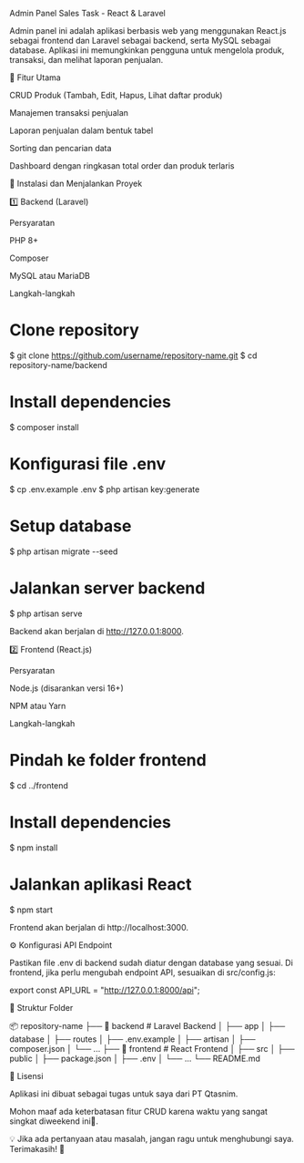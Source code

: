Admin Panel Sales Task - React & Laravel

Admin panel ini adalah aplikasi berbasis web yang menggunakan React.js sebagai frontend dan Laravel sebagai backend, serta MySQL sebagai database. Aplikasi ini memungkinkan pengguna untuk mengelola produk, transaksi, dan melihat laporan penjualan.

🚀 Fitur Utama

CRUD Produk (Tambah, Edit, Hapus, Lihat daftar produk)

Manajemen transaksi penjualan

Laporan penjualan dalam bentuk tabel

Sorting dan pencarian data

Dashboard dengan ringkasan total order dan produk terlaris

📌 Instalasi dan Menjalankan Proyek

1️⃣ Backend (Laravel)

Persyaratan

PHP 8+

Composer

MySQL atau MariaDB

Langkah-langkah

# Clone repository
$ git clone https://github.com/username/repository-name.git
$ cd repository-name/backend

# Install dependencies
$ composer install

# Konfigurasi file .env
$ cp .env.example .env
$ php artisan key:generate

# Setup database
$ php artisan migrate --seed

# Jalankan server backend
$ php artisan serve

Backend akan berjalan di http://127.0.0.1:8000.

2️⃣ Frontend (React.js)

Persyaratan

Node.js (disarankan versi 16+)

NPM atau Yarn

Langkah-langkah

# Pindah ke folder frontend
$ cd ../frontend

# Install dependencies
$ npm install

# Jalankan aplikasi React
$ npm start

Frontend akan berjalan di http://localhost:3000.

⚙️ Konfigurasi API Endpoint

Pastikan file .env di backend sudah diatur dengan database yang sesuai.
Di frontend, jika perlu mengubah endpoint API, sesuaikan di src/config.js:

export const API_URL = "http://127.0.0.1:8000/api";

📜 Struktur Folder

📦 repository-name
├── 📂 backend   # Laravel Backend
│   ├── app
│   ├── database
│   ├── routes
│   ├── .env.example
│   ├── artisan
│   ├── composer.json
│   └── ...
├── 📂 frontend  # React Frontend
│   ├── src
│   ├── public
│   ├── package.json
│   ├── .env
│   └── ...
└── README.md

🎯 Lisensi

Aplikasi ini dibuat sebagai tugas untuk saya dari PT Qtasnim.

Mohon maaf ada keterbatasan fitur CRUD karena waktu yang sangat singkat diweekend ini🙏.

💡 Jika ada pertanyaan atau masalah, jangan ragu untuk menghubungi saya. Terimakasih! 🚀
